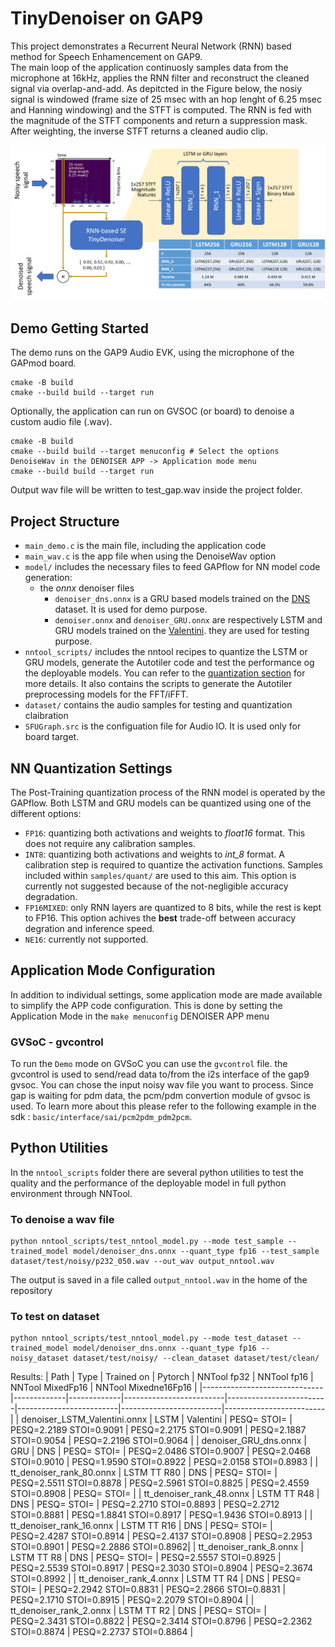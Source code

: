 # TinyDenoiser on GAP9

This project demonstrates a Recurrent Neural Network (RNN) based method for Speech Enhamencement on GAP9.  
The main loop of the application continuosly samples data from the microphone at 16kHz, applies the RNN filter and reconstruct the cleaned signal via overlap-and-add.
As depitcted in the Figure below, the nosiy signal is windowed (frame size of 25 msec with an hop lenght of 6.25 msec and Hanning windowing) and the STFT is computed. 
The RNN is fed with the magnitude of the STFT components and return a suppression mask. After weighting, the inverse STFT returns a cleaned audio clip.

![alt text](imgs/TinyDenoiser.png?raw=true "Title")

## Demo Getting Started
The demo runs on the GAP9 Audio EVK, using the microphone of the GAPmod board.
```
cmake -B build
cmake --build build --target run
```

Optionally, the application can run on GVSOC (or board) to denoise a custom audio file (.wav).
```
cmake -B build
cmake --build build --target menuconfig # Select the options DenoiseWav in the DENOISER APP -> Application mode menu
cmake --build build --target run
```
Output wav file will be written to test_gap.wav inside the project folder.

## Project Structure
* `main_demo.c` is the main file, including the application code
* `main_wav.c` is the app file when using the DenoiseWav option
* `model/` includes the necessary files to feed GAPflow for NN model code generation: 
    * the _onnx_ denoiser files
        * `denoiser_dns.onnx` is a GRU based models trained on the [DNS][dns] dataset. It is used for demo purpose.
        * `denoiser.onnx` and `denoiser_GRU.onnx` are respectively LSTM and GRU models trained on the [Valentini][valentini]. they are used for testing purpose.
* `nntool_scripts/` includes the nntool recipes to quantize the LSTM or GRU models, generate the Autotiler code and test the performance og the deployable models. You can refer to the [quantization section](#nn-quantization-settings) for more details. It also contains the scripts to generate the Autotiler preprocessing models for the FFT/iFFT.
* `dataset/` contains the audio samples for testing and quantization claibration
* `SFUGraph.src` is the configuation file for Audio IO. It is used only for board target.

## NN Quantization Settings
The Post-Training quantization process of the RNN model is operated by the GAPflow.
Both LSTM and GRU models can be quantized using one of the different options:
* `FP16`: quantizing both activations and weights to _float16_ format. This does not require any calibration samples.
* `INT8`: quantizing both activations and weights to _int\_8_ format. A calibration step is required to quantize the activation functions. Samples included within `samples/quant/` are used to this aim. This option is currently not suggested because of the not-negligible accuracy degradation.
* `FP16MIXED`: only RNN layers are quantized to 8 bits, while the rest is kept to FP16. This option achives the **best** trade-off between accuracy degration and inference speed.
* `NE16`: currently not supported. 

## Application Mode Configuration
In addition to individual settings, some application mode are made available to simplify the APP code configuration. This is done by setting the Application Mode in the `make menuconfig` DENOISER APP menu

### GVSoC - gvcontrol
To run the `Demo` mode on GVSoC you can use the `gvcontrol` file.
the gvcontrol is used to send/read data to/from the i2s interface of the gap9 gvsoc.
You can chose the input noisy wav file you want to process. Since gap is waiting for pdm data, the pcm/pdm convertion module of gvsoc is used. To learn more about this please refer to the following example in the sdk : `basic/interface/sai/pcm2pdm_pdm2pcm`.


## Python Utilities
In the `nntool_scripts` folder there are several python utilities to test the quality and the performance of the deployable model in full python environment through NNTool.

### To denoise a wav file
```
python nntool_scripts/test_nntool_model.py --mode test_sample --trained_model model/denoiser_dns.onnx --quant_type fp16 --test_sample dataset/test/noisy/p232_050.wav --out_wav output_nntool.wav
```
The output is saved in a file called `output_nntool.wav` in the home of the repository

### To test on dataset
```
python nntool_scripts/test_nntool_model.py --mode test_dataset --trained_model model/denoiser_dns.onnx --quant_type fp16 --noisy_dataset dataset/test/noisy/ --clean_dataset dataset/test/clean/
```

[dns]: https://www.microsoft.com/en-us/research/academic-program/deep-noise-suppression-challenge-interspeech-2020/
[valentini]: https://datashare.ed.ac.uk/handle/10283/2791

Results:
| Path                         | Type        | Trained on  | Pytorch                 | NNTool fp32             | NNTool fp16             | NNTool MixedFp16        | NNTool Mixedne16Fp16    |
|------------------------------|-------------|-------------|-------------------------|-------------------------|-------------------------|-------------------------|-------------------------|
| denoiser_LSTM_Valentini.onnx | LSTM        | Valentini   | PESQ=       STOI=       | PESQ=2.2189 STOI=0.9091 | PESQ=2.2175 STOI=0.9091 | PESQ=2.1887 STOI=0.9054 | PESQ=2.2196 STOI=0.9064 |
| denoiser_GRU_dns.onnx        | GRU         | DNS         | PESQ=       STOI=       | PESQ=2.0486 STOI=0.9007 | PESQ=2.0468 STOI=0.9010 | PESQ=1.9590 STOI=0.8922 | PESQ=2.0158 STOI=0.8983 |
| tt_denoiser_rank_80.onnx     | LSTM TT R80 | DNS         | PESQ=       STOI=       | PESQ=2.5511 STOI=0.8878 | PESQ=2.5961 STOI=0.8825 | PESQ=2.4559 STOI=0.8908 | PESQ= STOI=             |
| tt_denoiser_rank_48.onnx     | LSTM TT R48 | DNS         | PESQ=       STOI=       | PESQ=2.2710 STOI=0.8893 | PESQ=2.2712 STOI=0.8881 | PESQ=1.8841 STOI=0.8917 | PESQ=1.9436 STOI=0.8913 |
| tt_denoiser_rank_16.onnx     | LSTM TT R16 | DNS         | PESQ=       STOI=       | PESQ=2.4287 STOI=0.8914 | PESQ=2.4137 STOI=0.8908 | PESQ=2.2953 STOI=0.8901 | PESQ=2.2886 STOI=0.8962|
| tt_denoiser_rank_8.onnx      | LSTM TT R8  | DNS         | PESQ=       STOI=       | PESQ=2.5557 STOI=0.8925 | PESQ=2.5539 STOI=0.8917 | PESQ=2.3030 STOI=0.8904 | PESQ=2.3674 STOI=0.8992 |
| tt_denoiser_rank_4.onnx      | LSTM TT R4  | DNS         | PESQ=       STOI=       | PESQ=2.2942 STOI=0.8831 | PESQ=2.2866 STOI=0.8831 | PESQ=2.1710 STOI=0.8915 | PESQ=2.2079 STOI=0.8904 |
| tt_denoiser_rank_2.onnx      | LSTM TT R2  | DNS         | PESQ=       STOI=       | PESQ=2.3431 STOI=0.8822 | PESQ=2.3414 STOI=0.8796 | PESQ=2.2362 STOI=0.8874 | PESQ=2.2737 STOI=0.8864 |


